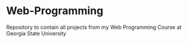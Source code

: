 # Web-Programming
Repository to contain all projects from my Web Programming Course at Georgia State University
